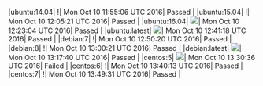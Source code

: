 |ubuntu:14.04| \![](https://cdn.rawgit.com/Neilpang/letest/master/status/ubuntu-14.04.svg?1476100506)| Mon Oct 10 11:55:06 UTC 2016| Passed |
|ubuntu:15.04| \![](https://cdn.rawgit.com/Neilpang/letest/master/status/ubuntu-15.04.svg?1476101121)| Mon Oct 10 12:05:21 UTC 2016| Passed |
|ubuntu:16.04| ![](https://cdn.rawgit.com/Neilpang/letest/master/status/ubuntu-16.04.svg?1476102184)| Mon Oct 10 12:23:04 UTC 2016| Passed |
|ubuntu:latest| ![](https://cdn.rawgit.com/Neilpang/letest/master/status/ubuntu-latest.svg?1476103278)| Mon Oct 10 12:41:18 UTC 2016| Passed |
|debian:7| \![](https://cdn.rawgit.com/Neilpang/letest/master/status/debian-7.svg?1476103820)| Mon Oct 10 12:50:20 UTC 2016| Passed |
|debian:8| \![](https://cdn.rawgit.com/Neilpang/letest/master/status/debian-8.svg?1476104421)| Mon Oct 10 13:00:21 UTC 2016| Passed |
|debian:latest| ![](https://cdn.rawgit.com/Neilpang/letest/master/status/debian-latest.svg?1476105460)| Mon Oct 10 13:17:40 UTC 2016| Passed |
|centos:5| ![](https://cdn.rawgit.com/Neilpang/letest/master/status/centos-5.svg?1476106236)| Mon Oct 10 13:30:36 UTC 2016| Failed |
|centos:6| \![](https://cdn.rawgit.com/Neilpang/letest/master/status/centos-6.svg?1476106813)| Mon Oct 10 13:40:13 UTC 2016| Passed |
|centos:7| \![](https://cdn.rawgit.com/Neilpang/letest/master/status/centos-7.svg?1476107371)| Mon Oct 10 13:49:31 UTC 2016| Passed |
